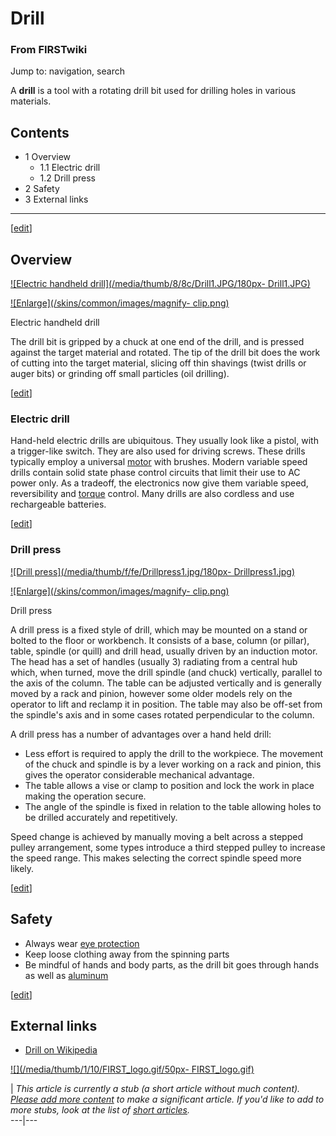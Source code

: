 # Drill

### From FIRSTwiki

Jump to: navigation, search

A **drill** is a tool with a rotating drill bit used for drilling holes in
various materials.

## Contents

  * 1 Overview
    * 1.1 Electric drill
    * 1.2 Drill press
  * 2 Safety
  * 3 External links  
---  
  
[[edit](/index.php?title=Drill&action=edit&section=1 "Edit section: Overview"
)]

##  Overview

[![Electric handheld drill](/media/thumb/8/8c/Drill1.JPG/180px-
Drill1.JPG)](/index.php/Image:Drill1.JPG "Electric handheld drill" )

[![Enlarge](/skins/common/images/magnify-
clip.png)](/index.php/Image:Drill1.JPG "Enlarge" )

Electric handheld drill

The drill bit is gripped by a chuck at one end of the drill, and is pressed
against the target material and rotated. The tip of the drill bit does the
work of cutting into the target material, slicing off thin shavings (twist
drills or auger bits) or grinding off small particles (oil drilling).

[[edit](/index.php?title=Drill&action=edit&section=2 "Edit section: Electric
drill" )]

###  Electric drill

Hand-held electric drills are ubiquitous. They usually look like a pistol,
with a trigger-like switch. They are also used for driving screws. These
drills typically employ a universal [motor](/index.php/Motor "Motor" ) with
brushes. Modern variable speed drills contain solid state phase control
circuits that limit their use to AC power only. As a tradeoff, the electronics
now give them variable speed, reversibility and [torque](/index.php/Torque
"Torque" ) control. Many drills are also cordless and use rechargeable
batteries.

[[edit](/index.php?title=Drill&action=edit&section=3 "Edit section: Drill
press" )]

###  Drill press

[![Drill press](/media/thumb/f/fe/Drillpress1.jpg/180px-
Drillpress1.jpg)](/index.php/Image:Drillpress1.jpg "Drill press" )

[![Enlarge](/skins/common/images/magnify-
clip.png)](/index.php/Image:Drillpress1.jpg "Enlarge" )

Drill press

A drill press is a fixed style of drill, which may be mounted on a stand or
bolted to the floor or workbench. It consists of a base, column (or pillar),
table, spindle (or quill) and drill head, usually driven by an induction
motor. The head has a set of handles (usually 3) radiating from a central hub
which, when turned, move the drill spindle (and chuck) vertically, parallel to
the axis of the column. The table can be adjusted vertically and is generally
moved by a rack and pinion, however some older models rely on the operator to
lift and reclamp it in position. The table may also be off-set from the
spindle's axis and in some cases rotated perpendicular to the column.

A drill press has a number of advantages over a hand held drill:

  * Less effort is required to apply the drill to the workpiece. The movement of the chuck and spindle is by a lever working on a rack and pinion, this gives the operator considerable mechanical advantage. 
  * The table allows a vise or clamp to position and lock the work in place making the operation secure. 
  * The angle of the spindle is fixed in relation to the table allowing holes to be drilled accurately and repetitively. 

Speed change is achieved by manually moving a belt across a stepped pulley
arrangement, some types introduce a third stepped pulley to increase the speed
range. This makes selecting the correct spindle speed more likely.

[[edit](/index.php?title=Drill&action=edit&section=4 "Edit section: Safety" )]

##  Safety

  * Always wear [eye protection](/index.php/Eye_protection "Eye protection" )
  * Keep loose clothing away from the spinning parts 
  * Be mindful of hands and body parts, as the drill bit goes through hands as well as [aluminum](/index.php/Aluminum "Aluminum" )

[[edit](/index.php?title=Drill&action=edit&section=5 "Edit section: External
links" )]

##  External links

  * [Drill on Wikipedia](http://en.wikipedia.org/wiki/Drill "http://en.wikipedia.org/wiki/Drill" )

[![](/media/thumb/1/10/FIRST_logo.gif/50px-
FIRST_logo.gif)](/index.php/Image:FIRST_logo.gif "" )

|  _This article is currently a stub (a short article without much content).
[Please add more
content](http://www.firstwiki.net/index.php?title=Drill&action=edit
"http://www.firstwiki.net/index.php?title=Drill&action=edit" ) to make a
significant article. If you'd like to add to more stubs, look at the list of
[short articles](/index.php/Special:Shortpages "Special:Shortpages" )._  
---|---  
  
